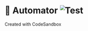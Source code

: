 # 🤖 Automator ![Test](https://github.com/maksimr/automator/workflows/Test/badge.svg)
Created with CodeSandbox
